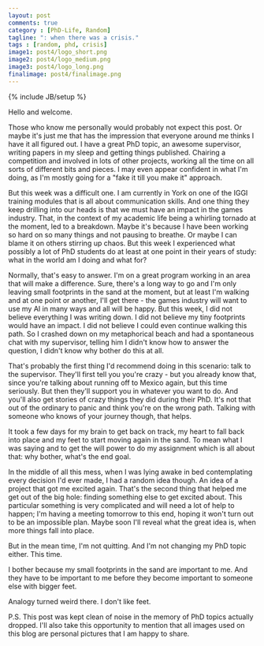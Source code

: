 ```yaml
---
layout: post
comments: true
category : [PhD-Life, Random]
tagline: ": when there was a crisis."
tags : [random, phd, crisis]
image1: post4/logo_short.png
image2: post4/logo_medium.png
image3: post4/logo_long.png
finalimage: post4/finalimage.png
---
```

{% include JB/setup %}

Hello and welcome. 

Those who know me personally would probably not expect this post. Or maybe it's just me that has the impression that everyone around me thinks I have it all figured out. I have a great PhD topic, an awesome supervisor, writing papers in my sleep and getting things published. Chairing a competition and involved in lots of other projects, working all the time on all sorts of different bits and pieces. I may even appear confident in what I'm doing, as I'm mostly going for a "fake it till you make it" approach.

But this week was a difficult one. I am currently in York on one of the IGGI training modules that is all about communication skills. And one thing they keep drilling into our heads is that we must have an impact in the games industry. That, in the context of my academic life being a whirling tornado at the moment, led to a breakdown. Maybe it's because I have been working so hard on so many things and not pausing to breathe. Or maybe I can blame it on others stirring up chaos. But this week I experienced what possibly a lot of PhD students do at least at one point in their years of study: what in the world am I doing and what for?

Normally, that's easy to answer. I'm on a great program working in an area that will make a difference. Sure, there's a long way to go and I'm only leaving small footprints in the sand at the moment, but at least I'm walking and at one point or another, I'll get there - the games industry will want to use my AI in many ways and all will be happy. But this week, I did not believe everything I was writing down. I did not believe my tiny footprints would have an impact. I did not believe I could even continue walking this path. So I crashed down on my metaphorical beach and had a spontaneous chat with my supervisor, telling him I didn't know how to answer the question, I didn't know why bother do this at all.

That's probably the first thing I'd recommend doing in this scenario: talk to the supervisor. They'll first tell you you're crazy - but you already know that, since you're talking about running off to Mexico again, but this time seriously. But then they'll support you in whatever you want to do. And you'll also get stories of crazy things they did during their PhD. It's not that out of the ordinary to panic and think you're on the wrong path. Talking with someone who knows of your journey though, that helps.

It took a few days for my brain to get back on track, my heart to fall back into place and my feet to start moving again in the sand. To mean what I was saying and to get the will power to do my assignment which is all about that: why bother, what's the end goal.

In the middle of all this mess, when I was lying awake in bed contemplating every decision I'd ever made, I had a random idea though. An idea of a project that got me excited again. That's the second thing that helped me get out of the big hole: finding something else to get excited about. This particular something is very complicated and will need a lot of help to happen; I'm having a meeting tomorrow to this end, hoping it won't turn out to be an impossible plan. Maybe soon I'll reveal what the great idea is, when more things fall into place.

But in the mean time, I'm not quitting. And I'm not changing my PhD topic either. This time.

I bother because my small footprints in the sand are important to me. And they have to be important to me before they become important to someone else with bigger feet.

Analogy turned weird there. I don't like feet.

<!--
<center><iframe width="560" height="315" src="https://www.youtube.com/embed/i0CnVdQSRVg" frameborder="0" allowfullscreen></iframe></center>
-->

P.S. This post was kept clean of noise in the memory of PhD topics actually dropped. I'll also take this opportunity to mention that all images used on this blog are personal pictures that I am happy to share. 
